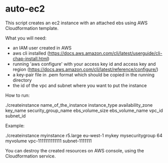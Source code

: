 # auto-ec2
This script creates an ec2 instance with an attached ebs using AWS Cloudformation template.

What you will need:
- an IAM user created in AWS
- aws cli installed (https://docs.aws.amazon.com/cli/latest/userguide/cli-chap-install.html)
- running 'aws configure' with your access key id and access key and region (https://docs.aws.amazon.com/cli/latest/reference/configure/)
- a key-pair file in .pem format which should be copied in the running directory
- the id of the vpc and subnet where you want to put the instance

How to run:

./createinstance name_of_the_instance instance_type availability_zone key_name security_group_name ebs_volume_size ebs_volume_name vpc_id subnet_id

Example: 

./createinstance myinstance r5.large eu-west-1 mykey mysecuritygroup 64 myvolume vpc-1111111111111 subnet-1111111

You can destroy the created resources on AWS console, using the Cloudformation service. 
